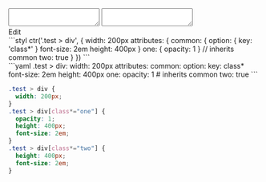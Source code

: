 <div data-size="390" class="code-cont" data-example="true-value">
    <div class="code">
        <div class="code-wrap">
            <textarea id="stylus"></textarea>
            <textarea id="css"></textarea>
            <div class="edit-code">
                <span>Edit</span>
            </div>
        </div>
    </div>
</div>


<div data-size="390" data-examples="stylus"></div>
```styl
ctr('.test > div', {
  width: 200px
  attributes: {
    common: {
      option: {
        key: 'class*'
      }
      font-size: 2em
      height: 400px
    }
    one: {
      opacity: 1
    }
    // inherits common
    two: true
  }
})
```

<div data-size="390" data-examples="yaml"></div>
```yaml
.test > div:
  width: 200px
  attributes:
    common:
      option:
        key: class*
      font-size: 2em
      height: 400px
    one:
      opacity: 1
    # inherits common
    two: true
```

```css
.test > div {
  width: 200px;
}
.test > div[class*="one"] {
  opacity: 1;
  height: 400px;
  font-size: 2em;
}
.test > div[class*="two"] {
  height: 400px;
  font-size: 2em;
}
```
<div class="cf"></div>
